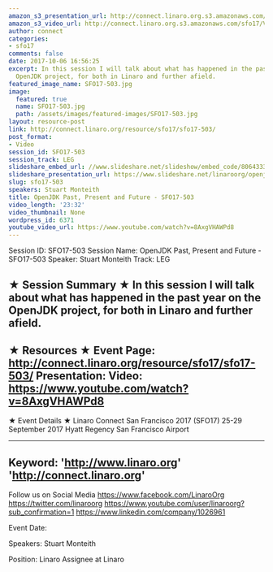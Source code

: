 ```yaml
---
amazon_s3_presentation_url: http://connect.linaro.org.s3.amazonaws.com/sfo17/Presentations/SFO17-503%20OpenJDK%20Past%2C%20Present%20%26%20Future.pdf
amazon_s3_video_url: http://connect.linaro.org.s3.amazonaws.com/sfo17/Videos/SFO17-503%20-%20OpenJDK%20Past%252C%20Present%20and%20Future.mp4
author: connect
categories:
- sfo17
comments: false
date: 2017-10-06 16:56:25
excerpt: In this session I will talk about what has happened in the past year on the
  OpenJDK project, for both in Linaro and further afield.
featured_image_name: SFO17-503.jpg
image:
  featured: true
  name: SFO17-503.jpg
  path: /assets/images/featured-images/SFO17-503.jpg
layout: resource-post
link: http://connect.linaro.org/resource/sfo17/sfo17-503/
post_format:
- Video
session_id: SFO17-503
session_track: LEG
slideshare_embed_url: //www.slideshare.net/slideshow/embed_code/80643332
slideshare_presentation_url: https://www.slideshare.net/linaroorg/openjdk-past-present-and-future-sfo17503
slug: sfo17-503
speakers: Stuart Monteith
title: OpenJDK Past, Present and Future - SFO17-503
video_length: '23:32'
video_thumbnail: None
wordpress_id: 6371
youtube_video_url: https://www.youtube.com/watch?v=8AxgVHAWPd8
---
```


Session ID: SFO17-503
Session Name: OpenJDK Past, Present and Future - SFO17-503
Speaker: Stuart Monteith
Track: LEG

★ Session Summary ★
In this session I will talk about what has happened in the past year on the OpenJDK project, for both in Linaro and further afield.
---------------------------------------------------
★ Resources ★
Event Page: http://connect.linaro.org/resource/sfo17/sfo17-503/
Presentation:
Video: https://www.youtube.com/watch?v=8AxgVHAWPd8
---------------------------------------------------

★ Event Details ★
Linaro Connect San Francisco 2017 (SFO17)
25-29 September 2017
Hyatt Regency San Francisco Airport

---------------------------------------------------
Keyword:
'http://www.linaro.org'
'http://connect.linaro.org'
---------------------------------------------------
Follow us on Social Media
https://www.facebook.com/LinaroOrg
https://twitter.com/linaroorg
https://www.youtube.com/user/linaroorg?sub_confirmation=1
https://www.linkedin.com/company/1026961

Event Date:

Speakers: Stuart Monteith

Position: Linaro Assignee at Linaro